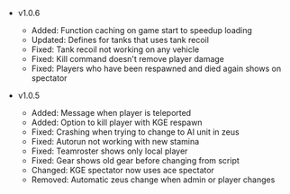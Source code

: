 - v1.0.6
  - Added: Function caching on game start to speedup loading
  - Updated: Defines for tanks that uses tank recoil
  - Fixed: Tank recoil not working on any vehicle
  - Fixed: Kill command doesn't remove player damage
  - Fixed: Players who have been respawned and died again shows on spectator

- v1.0.5
  - Added: Message when player is teleported
  - Added: Option to kill player with KGE respawn
  - Fixed: Crashing when trying to change to AI unit in zeus
  - Fixed: Autorun not working with new stamina
  - Fixed: Teamroster shows only local player
  - Fixed: Gear shows old gear before changing from script
  - Changed: KGE spectator now uses ace spectator
  - Removed: Automatic zeus change when admin or player changes
